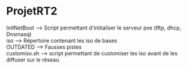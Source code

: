 # ProjetRT2
InitNetBoot --> Script permettant d'initialiser le serveur pxe (tftp, dhcp, Dnsmasq)</br>
iso --> Répertoire contenant les iso de bases</br>
OUTDATED --> Fausses pistes</br>
customiso.sh --> script permettant de customiser les iso avant de les diffuser sur le réseau</br>
